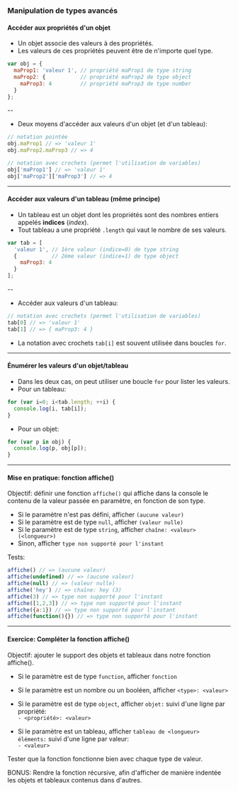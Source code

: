 
### Manipulation de types avancés

#### Accéder aux propriétés d'un objet

- Un objet associe des valeurs à des propriétés.
- Les valeurs de ces propriétés peuvent être de n'importe quel type.

```js
var obj = {
  maProp1: 'valeur 1', // propriété maProp1 de type string
  maProp2: {           // propriété maProp2 de type object
    maProp3: 4         // propriété maProp3 de type number
  }
};
```

--

- Deux moyens d'accéder aux valeurs d'un objet (et d'un tableau):

```js
// notation pointée
obj.maProp1 // => 'valeur 1'
obj.maProp2.maProp3 // => 4

// notation avec crochets (permet l'utilisation de variables)
obj['maProp1'] // => 'valeur 1'
obj['maProp2']['maProp3'] // => 4
```

---

#### Accéder aux valeurs d'un tableau (même principe)

- Un tableau est un objet dont les propriétés sont des nombres entiers appelés **indices** (*index*).
- Tout tableau a une propriété `.length` qui vaut le nombre de ses valeurs.

```js
var tab = [
  'valeur 1', // 1ère valeur (indice=0) de type string
  {           // 2ème valeur (indice=1) de type object
    maProp3: 4
  }
];
```

--

- Accéder aux valeurs d'un tableau:

```js
// notation avec crochets (permet l'utilisation de variables)
tab[0] // => 'valeur 1'
tab[1] // => { maProp3: 4 }
```

- La notation avec crochets `tab[i]` est souvent utilisée dans boucles `for`.

---

#### Énumérer les valeurs d'un objet/tableau

- Dans les deux cas, on peut utiliser une boucle `for` pour lister les valeurs.
- Pour un tableau:

```js
for (var i=0; i<tab.length; ++i) {
  console.log(i, tab[i]);
}
```

- Pour un objet:

```js
for (var p in obj) {
  console.log(p, obj[p]);
}
```

---

#### Mise en pratique: fonction affiche()

Objectif: définir une fonction `affiche()` qui affiche dans la console le contenu de la valeur passée en paramètre, en fonction de son type.

- Si le paramètre n'est pas défini, afficher `(aucune valeur)`
- Si le paramètre est de type `null`, afficher `(valeur nulle)`
- Si le paramètre est de type `string`, afficher `chaîne: <valeur> (<longueur>)`
- Sinon, afficher `type non supporté pour l'instant`

Tests:

```js
affiche() // => (aucune valeur)
affiche(undefined) // => (aucune valeur)
affiche(null) // => (valeur nulle)
affiche('hey') // => chaîne: hey (3)
affiche(3) // => type non supporté pour l'instant
affiche([1,2,3]) // => type non supporté pour l'instant
affiche({a:1}) // => type non supporté pour l'instant
affiche(function(){}) // => type non supporté pour l'instant
```

---

#### Exercice: Compléter la fonction affiche()

Objectif: ajouter le support des objets et tableaux dans notre fonction affiche().

- Si le paramètre est de type `function`, afficher `fonction`
- Si le paramètre est un nombre ou un booléen, afficher `<type>: <valeur>`
- Si le paramètre est de type `object`, afficher `objet:` suivi d'une ligne par propriété:<br/>
    `- <propriété>: <valeur>`

- Si le paramètre est un tableau, afficher `tableau de <longueur> éléments:` suivi d'une ligne par valeur:<br/>
    `- <valeur>`

Tester que la fonction fonctionne bien avec chaque type de valeur.

BONUS: Rendre la fonction récursive, afin d'afficher de manière indentée les objets et tableaux contenus dans d'autres.


